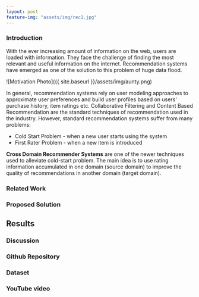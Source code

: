 ```yaml
---
layout: post
feature-img: "assets/img/rec1.jpg"
---
```



### Introduction

With the ever increasing amount of information on the web, users are loaded with information. They face the challenge of 
finding the most relevant and useful information on the internet. Recommendation systems have emerged as one of the solution 
to this problem of huge data flood.

![Motivation Photo]({{ site.baseurl }}/assets/img/aunty.png)

In general, recommendation systems rely on user modeling approaches to approximate user preferences and build user profiles based on 
users' purchase history, item ratings etc. Collaborative Filtering and Content Based Recommendation are the standard 
techniques of recommendation used in the industry. However, standard recommendation systems suffer from many 
problems:
* Cold Start Problem - when a new user starts using the system
* First Rater Problem - when a new item is introduced

**Cross Domain Recommender Systems** are one of the newer techniques used to alleviate cold-start problem.
The main idea is to use rating information accumulated in one domain (source domain) to improve the quality of recommendations
in another domain (target domain).

### Related Work

### Proposed Solution

## Results


### Discussion




### Github Repository
### Dataset

### YouTube video
